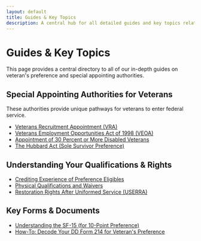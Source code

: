 ```yaml
---
layout: default
title: Guides & Key Topics
description: A central hub for all detailed guides and key topics related to U.S. Federal Veteran's Preference.
---
```


# Guides & Key Topics

This page provides a central directory to all of our in-depth guides on veteran's preference and special appointing authorities.

## Special Appointing Authorities for Veterans
These authorities provide unique pathways for veterans to enter federal service.
*   [Veterans Recruitment Appointment (VRA)](./vra.md)
*   [Veterans Employment Opportunities Act of 1998 (VEOA)](./veoa.md)
*   [Appointment of 30 Percent or More Disabled Veterans](./disabled_vets_30_percent.md)
*   [The Hubbard Act (Sole Survivor Preference)](./hubbard_act.md)

## Understanding Your Qualifications & Rights
*   [Crediting Experience of Preference Eligibles](./crediting_experience.md)
*   [Physical Qualifications and Waivers](./physical_qualifications.md)
*   [Restoration Rights After Uniformed Service (USERRA)](./restoration_rights.md)

## Key Forms & Documents
*   [Understanding the SF-15 (for 10-Point Preference)](./advisor/sf15_information.md)
*   [How-To: Decode Your DD Form 214 for Veteran's Preference](./how-to-read-dd214.md)
```
